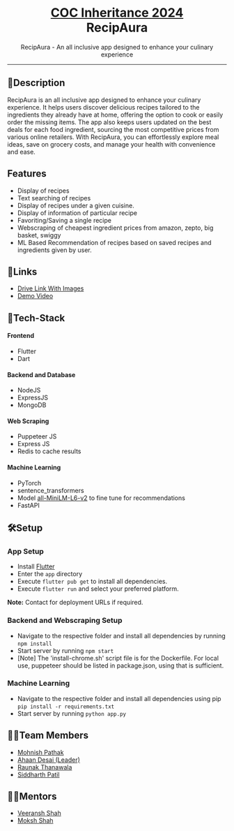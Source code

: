 <h1 align="center">
  <a href="https://github.com/CommunityOfCoders/Inheritance2k24/tree/main">
    COC Inheritance 2024
  </a>
  <br>
  RecipAura
</h1>

<div align="center">
   RecipAura - An all inclusive app designed to enhance your culinary experience<br>
</div>
<hr>


<link rel="stylesheet" type='text/css' href="https://cdn.jsdelivr.net/gh/devicons/devicon@latest/devicon.min.css" />
          
## 📝Description


RecipAura is an all inclusive app designed to enhance your culinary experience. It helps users discover delicious recipes tailored to the ingredients they already have at home, offering the option to cook or easily order the missing items. The app also keeps users updated on the best deals for each food ingredient, sourcing the most competitive prices from various online retailers. With RecipAura, you can effortlessly explore meal ideas, save on grocery costs, and manage your health with convenience and ease.


## Features

- Display of recipes
- Text searching of recipes
- Display of recipes under a given cuisine.
- Display of information of particular recipe
- Favoriting/Saving a single recipe
- Webscraping of cheapest ingredient prices from amazon, zepto, big basket, swiggy
- ML Based Recommendation of recipes based on saved recipes and ingredients given by user.

## 🔗Links

- [Drive Link With Images](https://drive.google.com/drive/folders/1lK0WO_84jMTitClY9AbI8sLon2v8lIqr)
- [Demo Video](https://drive.google.com/file/d/11qeJBG8gKJwyzs2Np_9zg-N3zV6tQvAk/view?usp=sharing)

## 🤖Tech-Stack

#### Frontend

- Flutter
- Dart

#### Backend and Database

- NodeJS
- ExpressJS
- MongoDB

#### Web Scraping

- Puppeteer JS
- Express JS 
- Redis to cache results

#### Machine Learning
- PyTorch
- sentence_transformers 
- Model [all-MiniLM-L6-v2](https://huggingface.co/sentence-transformers/all-MiniLM-L6-v2) to fine tune for recommendations
- FastAPI

## 🛠Setup

### App Setup


- Install [Flutter](https://docs.flutter.dev/get-started/install)
- Enter the `app` directory
- Execute `flutter pub get` to install all dependencies.
- Execute `flutter run` and select your preferred platform.

<b>Note:</b> Contact for deployment URLs if required.

### Backend and Webscraping Setup

- Navigate to the respective folder and install all dependencies by running `npm install`
- Start server by running `npm start`
- [Note] The 'install-chrome.sh' script file is for the Dockerfile. For local use, puppeteer should be listed in package.json, using that is sufficient.

### Machine Learning

- Navigate to the respective folder and install all dependencies using pip
`pip install -r requirements.txt`
- Start server by running `python app.py`


## 👨‍💻Team Members

- [Mohnish Pathak](https://github.com/BoredAAf1)
- [Ahaan Desai (Leader)](https://github.com/ahaandesai27)
- [Raunak Thanawala](https://github.com/Raunak-2005)
- [Siddharth Patil](https://github.com/simd1)

## 👨‍🏫Mentors

- [Veeransh Shah](https://github.com/Veeransh14)
- [Moksh Shah](https://github.com/Moksh01)

